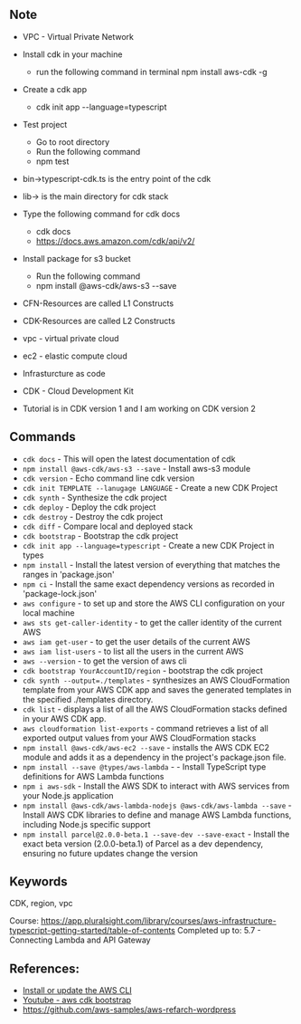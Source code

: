 ## Note
- VPC - Virtual Private Network
- Install cdk in your machine 
    - run the following command in terminal npm install aws-cdk -g 
- Create a cdk app
    - cdk init app --language=typescript

- Test project
    - Go to root directory
    - Run the following command
    - npm test

- bin->typescript-cdk.ts is the entry point of the cdk
- lib-> is the main directory for cdk stack
- Type the following command for cdk docs
    - cdk docs
    - https://docs.aws.amazon.com/cdk/api/v2/

- Install package for s3 bucket
    - Run the following command
    - npm install @aws-cdk/aws-s3 --save

- CFN-Resources are called L1 Constructs
- CDK-Resources are called L2 Constructs
- vpc - virtual private cloud
- ec2 - elastic compute cloud
- Infrasturcture as code
- CDK - Cloud Development Kit
- Tutorial is in CDK version 1 and I am working on CDK version 2

## Commands
- `cdk docs` - This will open the latest documentation of cdk
- `npm install @aws-cdk/aws-s3 --save` - Install aws-s3 module 
- `cdk version` - Echo command line cdk version
- `cdk init TEMPLATE --lanugage LANGUAGE` - Create a new CDK Project
- `cdk synth` - Synthesize the cdk project
- `cdk deploy` - Deploy the cdk project
- `cdk destroy` - Destroy the cdk project
- `cdk diff` - Compare local and deployed stack
- `cdk bootstrap` - Bootstrap the cdk project
- `cdk init app --language=typescript` - Create a new CDK Project in types
- `npm install` - Install the latest version of everything that matches the ranges in 'package.json'
- `npm ci` - Install the same exact dependency versions as recorded in 'package-lock.json'
- `aws configure` - to set up and store the AWS CLI configuration on your local machine
- `aws sts get-caller-identity` - to get the caller identity of the current AWS
- `aws iam get-user` - to get the user details of the current AWS
- `aws iam list-users` - to list all the users in the current AWS
- `aws --version` - to get the version of aws cli
- `cdk bootstrap YourAccountID/region` - bootstrap the cdk project
- `cdk synth --output=./templates` - synthesizes an AWS CloudFormation template from your AWS CDK app and saves the generated templates in the specified ./templates directory.
- `cdk list` - displays a list of all the AWS CloudFormation stacks defined in your AWS CDK app.
- `aws cloudformation list-exports` - command retrieves a list of all exported output values from your AWS CloudFormation stacks
- `npm install @aws-cdk/aws-ec2 --save` - installs the AWS CDK EC2 module and adds it as a dependency in the project's package.json file.
- `npm install --save @types/aws-lambda` - - Install TypeScript type definitions for AWS Lambda functions
- `npm i aws-sdk` - Install the AWS SDK to interact with AWS services from your Node.js application
- `npm install @aws-cdk/aws-lambda-nodejs @aws-cdk/aws-lambda --save` - Install AWS CDK libraries to define and manage AWS Lambda functions, including Node.js specific support
- `npm install parcel@2.0.0-beta.1 --save-dev --save-exact` - Install the exact beta version (2.0.0-beta.1) of Parcel as a dev dependency, ensuring no future updates change the version 






## Keywords
CDK, region, vpc

Course: https://app.pluralsight.com/library/courses/aws-infrastructure-typescript-getting-started/table-of-contents
Completed up to: 5.7 - Connecting Lambda and API Gateway


## References:
* [Install or update the AWS CLI](https://docs.aws.amazon.com/cli/latest/userguide/getting-started-install.html#getting-started-install-instructions)
* [Youtube - aws cdk bootstrap](https://www.youtube.com/watch?v=98I8wk6S0FQ)
* https://github.com/aws-samples/aws-refarch-wordpress
